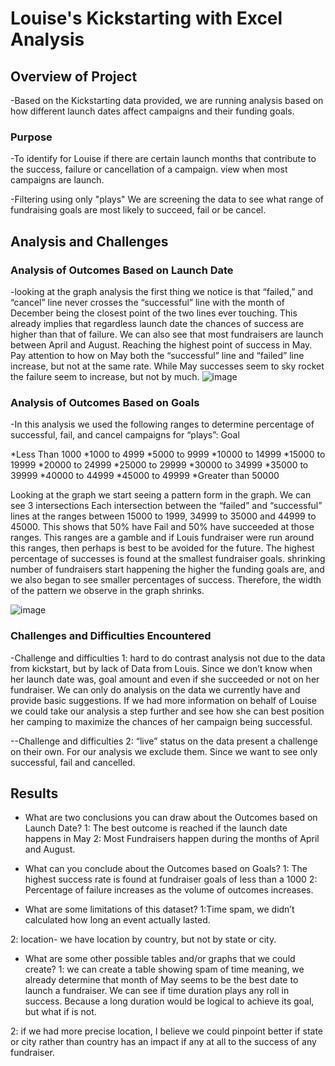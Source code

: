# Louise's Kickstarting with Excel Analysis

## Overview of Project
-Based on the Kickstarting data provided, we are running analysis based on how different launch dates affect campaigns and their funding goals.

### Purpose
-To identify for Louise if there are certain launch months that contribute to the success, failure or cancellation of a campaign. view when most campaigns are launch.

-Filtering using only "plays" We are screening the data to see what range of fundraising goals are most likely to succeed, fail or be cancel.

## Analysis and Challenges

### Analysis of Outcomes Based on Launch Date
-looking at the graph analysis the first thing we notice is that “failed,” and “cancel” line never crosses the “successful” line with the month of December being the closest point of the two lines ever touching. This already implies that regardless launch date the chances of success are higher than that of failure. We can also see that most fundraisers are launch between April and August. Reaching the highest point of success in May. Pay attention to how on May both the “successful” line and “failed” line increase, but not at the same rate. While May successes seem to sky rocket the failure seem to increase, but not by much. 
![image](https://user-images.githubusercontent.com/90356052/134831771-de7b5ada-1ade-44dd-9b25-995eb1279980.png)


 

### Analysis of Outcomes Based on Goals
-In this analysis we used the following ranges to determine percentage of successful, fail, and cancel campaigns for “plays”:
Goal 

*Less Than 1000
*1000 to 4999
*5000 to 9999
*10000 to 14999
*15000 to 19999
*20000 to 24999
*25000 to 29999
*30000 to 34999
*35000 to 39999
*40000 to 44999
*45000 to 49999
*Greater than 50000

Looking at the graph we start seeing a pattern form in the graph. We can see 3 intersections 
 Each intersection between the “failed” and “successful” lines at the ranges between 15000 to 1999, 34999 to 35000 and 44999 to 45000. This shows that 50% have Fail and 50% have succeeded at those ranges. This ranges are a gamble and if Louis fundraiser were run around this ranges, then perhaps is best to be avoided for the future. The highest percentage of successes is found at the smallest fundraiser goals. shrinking number of fundraisers start happening the higher the funding goals are, and we also began to see smaller percentages of success. Therefore, the width of the pattern we observe in the graph shrinks. 
 
 ![image](https://user-images.githubusercontent.com/90356052/134831760-72e1cf17-05df-4fd1-9cb3-ca0b5d56b8ae.png)


### Challenges and Difficulties Encountered
-Challenge and difficulties 1: hard to do contrast analysis not due to the data from kickstart, but by lack of Data from Louis. Since we don’t know when her launch date was, goal amount and even if she succeeded or not on her fundraiser. We can only do analysis on the data we currently have and provide basic suggestions. If we had more information on behalf of Louise we could take our analysis a step further and see how she can best position her camping to maximize the chances of her campaign being successful. 

--Challenge and difficulties 2: “live” status on the data present a challenge on their own. For our analysis we exclude them. Since we want to see only successful, fail and cancelled. 

## Results

- What are two conclusions you can draw about the Outcomes based on Launch Date?
1: The best outcome is reached if the launch date happens in May
2: Most Fundraisers happen during the months of April and August.

- What can you conclude about the Outcomes based on Goals?
1: The highest success rate is found at fundraiser goals of less than a 1000
2: Percentage of failure increases as the volume of outcomes increases.

- What are some limitations of this dataset?
1:Time spam, we didn’t calculated how long an event actually lasted.

2: location- we have location by country, but not by state or city.

- What are some other possible tables and/or graphs that we could create?
1: we can create a table showing spam of time meaning, we already determine that month of May seems to be the best date to launch a fundraiser. We can see if time duration plays any roll in success. Because a long duration would be logical to achieve its goal, but what if is not. 

2: if we had more precise location, I believe we could pinpoint better if state or city rather than country has an impact if any at all to the success of any fundraiser.
